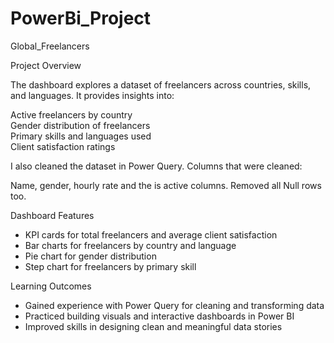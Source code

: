 # PowerBi_Project
Global_Freelancers

Project Overview

The dashboard explores a dataset of freelancers across countries, skills, and languages. It provides insights into:  

Active freelancers by country  
Gender distribution of freelancers  
Primary skills and languages used  
Client satisfaction ratings 

I also cleaned the dataset in Power Query. Columns that were cleaned:

Name, gender, hourly rate and the is active columns. Removed all Null rows too. 

 Dashboard Features
 
- KPI cards for total freelancers and average client satisfaction  
- Bar charts for freelancers by country and language  
- Pie chart for gender distribution  
- Step chart for freelancers by primary skill  

Learning Outcomes

- Gained experience with Power Query for cleaning and transforming data  
- Practiced building visuals and interactive dashboards in Power BI  
- Improved skills in designing clean and meaningful data stories
